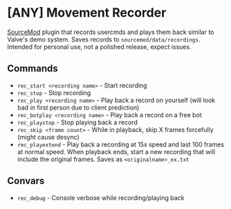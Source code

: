 # [ANY] Movement Recorder
[SourceMod](https://www.sourcemod.net/about.php) plugin that records usercmds and plays them back similar to Valve's demo system. Saves records to `sourcemod/data/recordings`.
Intended for personal use, not a polished release, expect issues.

## Commands

- `rec_start <recording name>` - Start recording
- `rec_stop` - Stop recording
- `rec_play <recording name>` - Play back a record on yourself (will look bad in first person due to client prediction)
- `rec_botplay <recording name>` - Play back a record on a free bot
- `rec_playstop` - Stop playing back a record
- `rec_skip <frame count>` - While in playback, skip X frames forcefully (might cause desync)
- `rec_playextend` - Play back a recording at 15x speed and last 100 frames at normal speed. When playback ends, start a new recording that will include the original frames. Saves as `<originalname>_ex.txt`

## Convars

- `rec_debug` - Console verbose while recording/playing back
